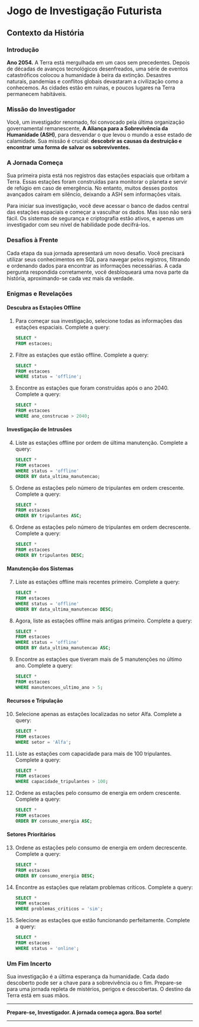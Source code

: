  # Jogo de Investigação Futurista

## Contexto da História

### Introdução

**Ano 2054.** A Terra está mergulhada em um caos sem precedentes. Depois de décadas de avanços tecnológicos desenfreados, uma série de eventos catastróficos colocou a humanidade à beira da extinção. Desastres naturais, pandemias e conflitos globais devastaram a civilização como a conhecemos. As cidades estão em ruínas, e poucos lugares na Terra permanecem habitáveis.

### Missão do Investigador

Você, um investigador renomado, foi convocado pela última organização governamental remanescente, **A Aliança para a Sobrevivência da Humanidade (ASH)**, para desvendar o que levou o mundo a esse estado de calamidade. Sua missão é crucial: **descobrir as causas da destruição e encontrar uma forma de salvar os sobreviventes.**

### A Jornada Começa

Sua primeira pista está nos registros das estações espaciais que orbitam a Terra. Essas estações foram construídas para monitorar o planeta e servir de refúgio em caso de emergência. No entanto, muitos desses postos avançados caíram em silêncio, deixando a ASH sem informações vitais.

Para iniciar sua investigação, você deve acessar o banco de dados central das estações espaciais e começar a vasculhar os dados. Mas isso não será fácil. Os sistemas de segurança e criptografia estão ativos, e apenas um investigador com seu nível de habilidade pode decifrá-los.

### Desafios à Frente

Cada etapa da sua jornada apresentará um novo desafio. Você precisará utilizar seus conhecimentos em SQL para navegar pelos registros, filtrando e ordenando dados para encontrar as informações necessárias. A cada pergunta respondida corretamente, você desbloqueará uma nova parte da história, aproximando-se cada vez mais da verdade.

### Enigmas e Revelações

#### Descubra as Estações Offline
1. Para começar sua investigação, selecione todas as informações das estações espaciais. Complete a query:
    ```sql
    SELECT * 
    FROM estacoes;
    ```
2. Filtre as estações que estão offline. Complete a query:
    ```sql
    SELECT * 
    FROM estacoes 
    WHERE status = 'offline';
    ```
3. Encontre as estações que foram construídas após o ano 2040. Complete a query:
    ```sql
    SELECT * 
    FROM estacoes 
    WHERE ano_construcao > 2040;
    ```

#### Investigação de Intrusões
4. Liste as estações offline por ordem de última manutenção. Complete a query:
    ```sql
    SELECT * 
    FROM estacoes 
    WHERE status = 'offline' 
    ORDER BY data_ultima_manutencao;
    ```
5. Ordene as estações pelo número de tripulantes em ordem crescente. Complete a query:
    ```sql
    SELECT * 
    FROM estacoes 
    ORDER BY tripulantes ASC;
    ```
6. Ordene as estações pelo número de tripulantes em ordem decrescente. Complete a query:
    ```sql
    SELECT * 
    FROM estacoes 
    ORDER BY tripulantes DESC;
    ```

#### Manutenção dos Sistemas
7. Liste as estações offline mais recentes primeiro. Complete a query:
    ```sql
    SELECT * 
    FROM estacoes 
    WHERE status = 'offline' 
    ORDER BY data_ultima_manutencao DESC;
    ```
8. Agora, liste as estações offline mais antigas primeiro. Complete a query:
    ```sql
    SELECT * 
    FROM estacoes 
    WHERE status = 'offline' 
    ORDER BY data_ultima_manutencao ASC;
    ```
9. Encontre as estações que tiveram mais de 5 manutenções no último ano. Complete a query:
    ```sql
    SELECT * 
    FROM estacoes 
    WHERE manutencoes_ultimo_ano > 5;
    ```

#### Recursos e Tripulação
10. Selecione apenas as estações localizadas no setor Alfa. Complete a query:
    ```sql
    SELECT * 
    FROM estacoes 
    WHERE setor = 'Alfa';
    ```
11. Liste as estações com capacidade para mais de 100 tripulantes. Complete a query:
    ```sql
    SELECT * 
    FROM estacoes 
    WHERE capacidade_tripulantes > 100;
    ```
12. Ordene as estações pelo consumo de energia em ordem crescente. Complete a query:
    ```sql
    SELECT * 
    FROM estacoes 
    ORDER BY consumo_energia ASC;
    ```

#### Setores Prioritários
13. Ordene as estações pelo consumo de energia em ordem decrescente. Complete a query:
    ```sql
    SELECT * 
    FROM estacoes 
    ORDER BY consumo_energia DESC;
    ```
14. Encontre as estações que relatam problemas críticos. Complete a query:
    ```sql
    SELECT * 
    FROM estacoes 
    WHERE problemas_criticos = 'sim';
    ```
15. Selecione as estações que estão funcionando perfeitamente. Complete a query:
    ```sql
    SELECT * 
    FROM estacoes 
    WHERE status = 'online';
    ```

### Um Fim Incerto

Sua investigação é a última esperança da humanidade. Cada dado descoberto pode ser a chave para a sobrevivência ou o fim. Prepare-se para uma jornada repleta de mistérios, perigos e descobertas. O destino da Terra está em suas mãos.

---

**Prepare-se, Investigador. A jornada começa agora. Boa sorte!**

---

